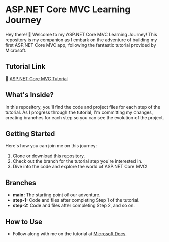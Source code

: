 # ASP.NET Core MVC Learning Journey

Hey there! 👋 Welcome to my ASP.NET Core MVC Learning Journey! This repository is my companion as I embark on the adventure of building my first ASP.NET Core MVC app, following the fantastic tutorial provided by Microsoft.

## Tutorial Link

📖 [ASP.NET Core MVC Tutorial](https://learn.microsoft.com/en-us/aspnet/core/tutorials/first-mvc-app/start-mvc?view=aspnetcore-8.0&tabs=visual-studio)

## What's Inside?

In this repository, you'll find the code and project files for each step of the tutorial. As I progress through the tutorial, I'm committing my changes, creating branches for each step so you can see the evolution of the project.

## Getting Started

Here's how you can join me on this journey:

1. Clone or download this repository.
2. Check out the branch for the tutorial step you're interested in.
3. Dive into the code and explore the world of ASP.NET Core MVC!

## Branches

- **main:** The starting point of our adventure.
- **step-1:** Code and files after completing Step 1 of the tutorial.
- **step-2:** Code and files after completing Step 2, and so on.

## How to Use
- Follow along with me on the tutorial at [Microsoft Docs](https://learn.microsoft.com/en-us/aspnet/core/tutorials/first-mvc-app/start-mvc?view=aspnetcore-8.0&tabs=visual-studio).
